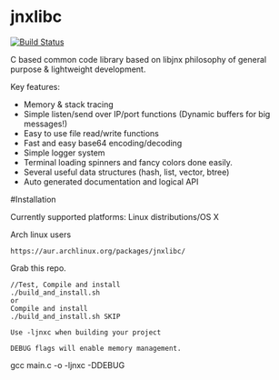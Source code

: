 jnxlibc
=======
[![Build Status](https://travis-ci.org/AlexsJones/jnxlibc.png)](https://travis-ci.org/AlexsJones/jnxlibc)

C based common code library based on libjnx philosophy of general purpose & lightweight development.

Key features:
- Memory & stack tracing
- Simple listen/send over IP/port functions (Dynamic buffers for big messages!)
- Easy to use file read/write functions
- Fast and easy base64 encoding/decoding
- Simple logger system
- Terminal loading spinners and fancy colors done easily.
- Several useful data structures (hash, list, vector, btree)
- Auto generated documentation and logical API

#Installation

Currently supported platforms:
Linux distributions/OS X

Arch linux users
````
https://aur.archlinux.org/packages/jnxlibc/
````

Grab this repo.
````
//Test, Compile and install
./build_and_install.sh
or
Compile and install
./build_and_install.sh SKIP

Use -ljnxc when building your project

DEBUG flags will enable memory management.

````
gcc main.c -o -ljnxc -DDEBUG
```

````
